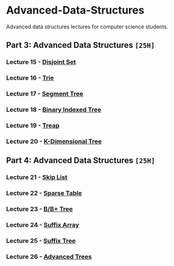 # Advanced-Data-Structures
Advanced data structures lectures for computer science students.

## Part 3: Advanced Data Structures `[25H]`

### Lecture 15 - [Disjoint Set]()
### Lecture 16 - [Trie]()
### Lecture 17 - [Segment Tree]()
### Lecture 18 - [Binary Indexed Tree]()
### Lecture 19 - [Treap]()
### Lecture 20 - [K-Dimensional Tree]()

## Part 4: Advanced Data Structures `[25H]`

### Lecture 21 - [Skip List]()
### Lecture 22 - [Sparse Table]()
### Lecture 23 - [B/B+ Tree]()
### Lecture 24 - [Suffix Array]()
### Lecture 25 - [Suffix Tree]()
### Lecture 26 - [Advanced Trees]()
